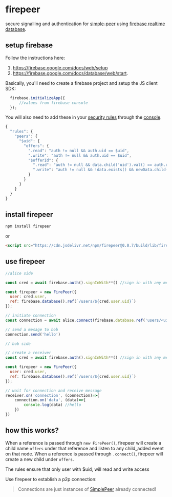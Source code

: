 
firepeer
========

secure signalling and authentication for [simple-peer](https://github.com/feross/simple-peer) using [firebase realtime database](https://firebase.google.com/docs/database/).

## setup firebase

Follow the instructions here:
1. https://firebase.google.com/docs/web/setup
2. https://firebase.google.com/docs/database/web/start.

Basically, you'll need to create a firebase project and setup the JS client SDK:
```javascript
  firebase.initializeApp({
      //values from firebase console
  });
```

You will also need to add these in your [security rules](https://firebase.google.com/docs/database/security) through the [console](https://console.firebase.google.com).  

```javascript
{
  "rules": {
    "peers": {
      "$uid": {
        "offers": {
          ".read": "auth != null && auth.uid == $uid",
          ".write": "auth != null && auth.uid == $uid",
          "$offerId": {
            ".read": "auth != null && data.child('uid').val() == auth.uid",
            ".write": "auth != null && !data.exists() && newData.child('uid').val() == auth.uid",
          }
        }
      }
    }
  }
}
```

## install firepeer
```sh
npm install firepeer
```
or
```html
<script src="https://cdn.jsdelivr.net/npm/firepeer@0.0.7/build/lib/firepeer.min.js"></script>
```

## use firepeer
```javascript
//alice side

const cred = await firebase.auth().signInWith**() //sign in with any method as alice;

const firepeer = new FirePeer({
  user: cred.user,
  ref: firebase.database().ref(`/users/${cred.user.uid}`)
});

// initiate connection
const connection = await alice.connect(firebase.database.ref('users/<uid of bob>'));

// send a mesage to bob
connection.send('hello')
```
```javascript
// bob side

// create a receiver
const cred = await firebase.auth().signInWith**() //sign in with any method as bob;

const firepeer = new FirePeer({
  user: cred.user,
  ref: firebase.database().ref(`/users/${cred.user.uid}`)
});

// wait for connection and receive message
receiver.on('connection', (connection)=>{
    connection.on('data', (data)=>{
        console.log(data) //hello
    })
})
```
## how this works?
When a reference is passed through `new FirePeer()`, firepeer will create a child name `offers` under that reference and listen to any child_added event on that node. When a reference is passed through `.connect()`, firepeer will create a new child under `offers`.

The rules ensure that only user with $uid, will read and write access

Use firepeer to establish a p2p connection:


> Connections are just instances of [SimplePeer](https://github.com/feross/simple-peer#api) already connected!


